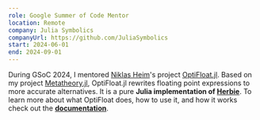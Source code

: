 ```yaml
---
role: Google Summer of Code Mentor
location: Remote
company: Julia Symbolics
companyUrl: https://github.com/JuliaSymbolics
start: 2024-06-01
end: 2024-09-01
---
```


During GSoC 2024, I mentored [Niklas Heim](https://scholar.google.com/citations?user=v6gmkzcAAAAJ&hl=en)'s project [OptiFloat.jl]().
Based on my project [Metatheory.jl](https://github.com/JuliaSymbolics/Metatheory.jl),
OptiFloat.jl rewrites floating point expressions to more accurate alternatives.
It is a pure **Julia implementation of [Herbie](https://herbie.uwplse.org/)**.
To learn more about what OptiFloat does, how to use it, and how it works check out the [**documentation**](https://nmheim.github.io/OptiFloat.jl/).
